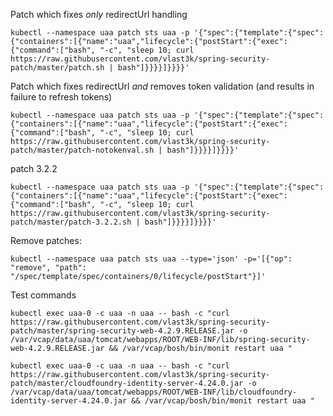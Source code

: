 Patch which fixes _only_ redirectUrl handling

`
kubectl --namespace uaa patch sts uaa -p '{"spec":{"template":{"spec":{"containers":[{"name":"uaa","lifecycle":{"postStart":{"exec":{"command":["bash", "-c", "sleep 10; curl https://raw.githubusercontent.com/vlast3k/spring-security-patch/master/patch.sh | bash"]}}}}]}}}}'
`

Patch which fixes redirectUrl _and_ removes token validation (and results in failure to refresh tokens)

`
kubectl --namespace uaa patch sts uaa -p '{"spec":{"template":{"spec":{"containers":[{"name":"uaa","lifecycle":{"postStart":{"exec":{"command":["bash", "-c", "sleep 10; curl https://raw.githubusercontent.com/vlast3k/spring-security-patch/master/patch-notokenval.sh | bash"]}}}}]}}}}'
`

patch 3.2.2

`
kubectl --namespace uaa patch sts uaa -p '{"spec":{"template":{"spec":{"containers":[{"name":"uaa","lifecycle":{"postStart":{"exec":{"command":["bash", "-c", "sleep 10; curl https://raw.githubusercontent.com/vlast3k/spring-security-patch/master/patch-3.2.2.sh | bash"]}}}}]}}}}'
`

Remove patches:

`
kubectl --namespace uaa patch sts uaa --type='json' -p='[{"op": "remove", "path": "/spec/template/spec/containers/0/lifecycle/postStart"}]'
`


Test commands

`
kubectl exec uaa-0 -c uaa -n uaa -- bash -c "curl https://raw.githubusercontent.com/vlast3k/spring-security-patch/master/spring-security-web-4.2.9.RELEASE.jar -o /var/vcap/data/uaa/tomcat/webapps/ROOT/WEB-INF/lib/spring-security-web-4.2.9.RELEASE.jar && /var/vcap/bosh/bin/monit restart uaa "
`

`
kubectl exec uaa-0 -c uaa -n uaa -- bash -c "curl https://raw.githubusercontent.com/vlast3k/spring-security-patch/master/cloudfoundry-identity-server-4.24.0.jar -o /var/vcap/data/uaa/tomcat/webapps/ROOT/WEB-INF/lib/cloudfoundry-identity-server-4.24.0.jar && /var/vcap/bosh/bin/monit restart uaa "
`
